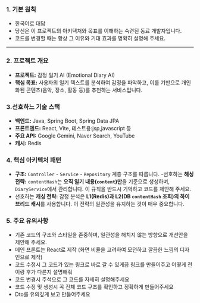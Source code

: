 ### 1. 기본 원칙
- 한국어로 대답
- 당신은 이 프로젝트의 아키텍처와 목표를 이해하는 숙련된 동료 개발자입니다.
- 코드를 변경할 때는 항상 그 이유와 기대 효과를 명확히 설명해 주세요.

---

### 2. 프로젝트 개요
- **프로젝트:** 감정 일기 AI (Emotional Diary AI)
- **핵심 목표:** 사용자의 일기 텍스트를 분석하여 감정을 파악하고, 이를 기반으로 개인화된 콘텐츠(음악, 장소, 활동 등)를 추천하는 서비스입니다.

### 3.선호하느 기술 스택
- **백엔드:** Java, Spring Boot, Spring Data JPA
- **프론트엔드:** React, Vite, 테스트용:jsp,javascript 등 
- **주요 API:** Google Gemini, Naver Search, YouTube
- **캐시:** Redis

### 4. 핵심 아키텍처 패턴
- **구조:** `Controller` - `Service` - `Repository` 계층 구조를 따릅니다.
-선호하는 **해싱 전략:** `contentHash`는 **오직 일기 내용(`content`)만**을 기준으로 생성하며, `DiaryService`에서 관리합니다. 이 규칙을 반드시 기억하고 코드를 제안해 주세요.
- 선호하는 **캐싱 전략:** 감정 분석은 **L1(Redis)과 L2(DB `contentHash` 조회)의 하이브리드 캐시**를 사용합니다. 이 전략의 일관성을 유지하는 것이 매우 중요합니다.

### 5. 주요 유의사항
- 기존 코드의 구조와 스타일을 존중하며, 일관성을 해치지 않는 방향으로 개선안을 제안해 주세요.
- 메인 프론트는 React로 제작 (화면 비율을 고려하여 모던하고 깔끔한 느낌의 디자인으로 제작)
- 코드 수정시 그 코드가 있는 링크로 바로 갈 수 있게끔 링크를 만들어주고 어떻게 전이랑 후가 다른지 설명해줘
- 코드 변경시 주석으로 그 코드를 자세히 설명해주세요 
- 코드 수정 및 생성시 꼭 전체 코드 구조를 확인하고 정확하게 만들어주세요
- Dto를 유의깊게 보고 만들어주세요 